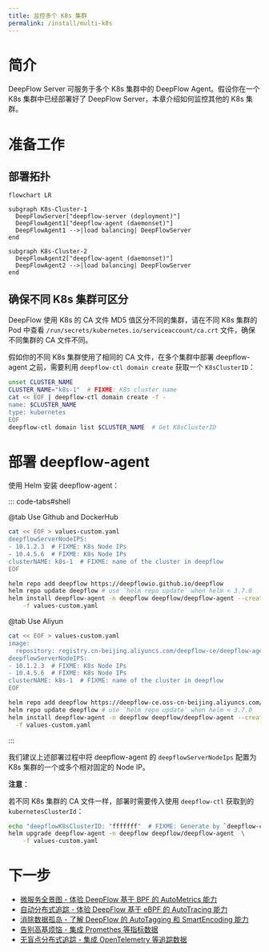 ```yaml
---
title: 监控多个 K8s 集群
permalink: /install/multi-k8s
---
```


# 简介

DeepFlow Server 可服务于多个 K8s 集群中的 DeepFlow Agent。假设你在一个 K8s 集群中已经部署好了 DeepFlow Server，本章介绍如何监控其他的 K8s 集群。

# 准备工作

## 部署拓扑

```mermaid
flowchart LR

subgraph K8s-Cluster-1
  DeepFlowServer["deepflow-server (deployment)"]
  DeepFlowAgent1["deepflow-agent (daemonset)"]
  DeepFlowAgent1 -->|load balancing| DeepFlowServer
end

subgraph K8s-Cluster-2
  DeepFlowAgent2["deepflow-agent (daemonset)"]
  DeepFlowAgent2 -->|load balancing| DeepFlowServer
end
```

## 确保不同 K8s 集群可区分

DeepFlow 使用 K8s 的 CA 文件 MD5 值区分不同的集群，请在不同 K8s 集群的 Pod 中查看 `/run/secrets/kubernetes.io/serviceaccount/ca.crt` 文件，确保不同集群的 CA 文件不同。

假如你的不同 K8s 集群使用了相同的 CA 文件，在多个集群中部署 deepflow-agent 之前，需要利用 `deepflow-ctl domain create` 获取一个 `K8sClusterID`：
```bash
unset CLUSTER_NAME
CLUSTER_NAME="k8s-1"  # FIXME: K8s cluster name
cat << EOF | deepflow-ctl domain create -f -
name: $CLUSTER_NAME
type: kubernetes
EOF
deepflow-ctl domain list $CLUSTER_NAME  # Get K8sClusterID
```

# 部署 deepflow-agent

使用 Helm 安装 deepflow-agent：

::: code-tabs#shell

@tab Use Github and DockerHub

```bash
cat << EOF > values-custom.yaml
deepflowServerNodeIPS:
- 10.1.2.3  # FIXME: K8s Node IPs
- 10.4.5.6  # FIXME: K8s Node IPs
clusterNAME: k8s-1  # FIXME: name of the cluster in deepflow
EOF

helm repo add deepflow https://deepflowio.github.io/deepflow
helm repo update deepflow # use `helm repo update` when helm < 3.7.0
helm install deepflow-agent -n deepflow deepflow/deepflow-agent --create-namespace \
    -f values-custom.yaml
```

@tab Use Aliyun

```bash
cat << EOF > values-custom.yaml
image:
  repository: registry.cn-beijing.aliyuncs.com/deepflow-ce/deepflow-agent
deepflowServerNodeIPS:
- 10.1.2.3  # FIXME: K8s Node IPs
- 10.4.5.6  # FIXME: K8s Node IPs
clusterNAME: k8s-1  # FIXME: name of the cluster in deepflow
EOF

helm repo add deepflow https://deepflow-ce.oss-cn-beijing.aliyuncs.com/chart/stable
helm repo update deepflow # use `helm repo update` when helm < 3.7.0
helm install deepflow-agent -n deepflow deepflow/deepflow-agent --create-namespace \
  -f values-custom.yaml
```

:::

我们建议上述部署过程中将 deepflow-agent 的 `deepflowServerNodeIps` 配置为 K8s 集群的一个或多个相对固定的 Node IP。

**注意**：

若不同 K8s 集群的 CA 文件一样，部署时需要传入使用 `deepflow-ctl` 获取到的 `kubernetesClusterId`：
```bash
echo "deepflowK8sClusterID: "fffffff"  # FIXME: Generate by `deepflow-ctl  domain create`" >> values-custom.yaml
helm upgrade deepflow-agent -n deepflow deepflow/deepflow-agent  \
    -f values-custom.yaml
```

# 下一步

- [微服务全景图 - 体验 DeepFlow 基于 BPF 的 AutoMetrics 能力](../auto-metrics/metrics-without-instrumentation/)
- [自动分布式追踪 - 体验 DeepFlow 基于 eBPF 的 AutoTracing 能力](../auto-tracing/tracing-without-instrumentation/)
- [消除数据孤岛 - 了解 DeepFlow 的 AutoTagging 和 SmartEncoding 能力](../auto-tagging/elimilate-data-silos/)
- [告别高基烦恼 - 集成 Promethes 等指标数据](../agent-integration/metrics/metrics-auto-tagging/)
- [无盲点分布式追踪 - 集成 OpenTelemetry 等追踪数据](../agent-integration/tracing/tracing-without-blind-spot/)
